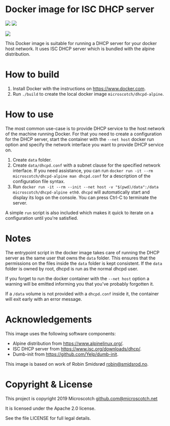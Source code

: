 Docker image for ISC DHCP server
================================

[![](https://images.microbadger.com/badges/image/microscotch/dhcpd-alpine.svg)](https://microbadger.com/images/microscotch/dhcpd-alpine "See more microscotch/dhcpd-alpine image details")
[![](https://images.microbadger.com/badges/version/microscotch/dhcpd-alpine.svg)](https://microbadger.com/images/microscotch/dhcpd-alpine "Get your own version badge on microbadger.com")

[![](https://img.shields.io/docker/pulls/microscotch/dhcpd-alpine.svg)](https://hub.docker.com/r/microscotch/dhcpd-alpine)

This Docker image is suitable for running a DHCP server for your docker host
network.  It uses ISC DHCP server which is bundled with the alpine distribution.

How to build
============

 1. Install Docker with the instructions on <https://www.docker.com>.
 2. Run `./build` to create the local docker image `microscotch/dhcpd-alpine`.

How to use
==========

The most common use-case is to provide DHCP service to the host network of
the machine running Docker.  For that you need to create a configuration for
the DHCP server, start the container with the `--net host` docker run
option and specify the network interface you want to provide DHCP service
on.

 1. Create `data` folder.
 2. Create `data/dhcpd.conf` with a subnet clause for the specified
    network interface.  If you need assistance, you can run
    `docker run -it --rm microscotch/dhcpd-alpine man dhcpd.conf` for a description
    of the configuration file syntax.
 3. Run `docker run -it --rm --init --net host -v "$(pwd)/data":/data microscotch/dhcpd-alpine eth0`.
    `dhcpd` will automatically start and display its logs on the console.
    You can press Ctrl-C to terminate the server.

A simple `run` script is also included which makes it quick to iterate on a
configuration until you're satisfied.

Notes
=====

The entrypoint script in the docker image takes care of running the DHCP
server as the same user that owns the `data` folder.  This ensures that the
permissions on the files inside the `data` folder is kept consistent.  If
the `data` folder is owned by root, dhcpd is run as the normal dhcpd user.

If you forget to run the docker container with the `--net host` option a
warning will be emitted informing you that you've probably forgotten it.

If a `/data` volume is not provided with a `dhcpd.conf` inside it, the
container will exit early with an error message.

Acknowledgements
================

This image uses the following software components:

 * Alpine distribution from <https://www.alpinelinux.org/>.
 * ISC DHCP server from <https://www.isc.org/downloads/dhcp/>.
 * Dumb-init from <https://github.com/Yelp/dumb-init>.

This image is based on work of Robin Smidsrød <robin@smidsrod.no>.

Copyright & License
===================

This project is copyright 2019 Microscotch <github.com@microscotch.net>

It is licensed under the Apache 2.0 license.

See the file LICENSE for full legal details.
